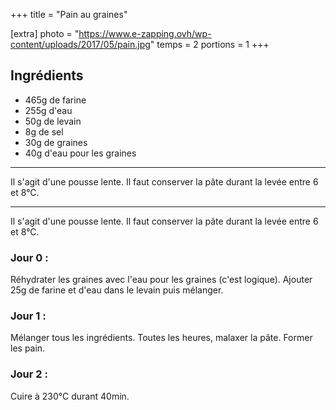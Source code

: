 +++
title = "Pain au graines"

[extra]
photo = "https://www.e-zapping.ovh/wp-content/uploads/2017/05/pain.jpg"
temps = 2
portions = 1
+++

## Ingrédients

- 465g de farine
- 255g d'eau
- 50g de levain
- 8g de sel
- 30g de graines
- 40g d'eau pour les graines
---

Il s'agit d'une pousse lente. Il faut conserver la pâte durant la levée entre 6 et 8°C.

---

Il s'agit d'une pousse lente. Il faut conserver la pâte durant la levée entre 6 et 8°C.

### Jour 0 :
Réhydrater les graines avec l'eau pour les graines (c'est logique).
Ajouter 25g de farine et d'eau dans le levain puis mélanger.

### Jour 1 :
Mélanger tous les ingrédients.
Toutes les heures, malaxer la pâte.
Former les pain.

### Jour 2 :
Cuire à 230°C durant 40min.
